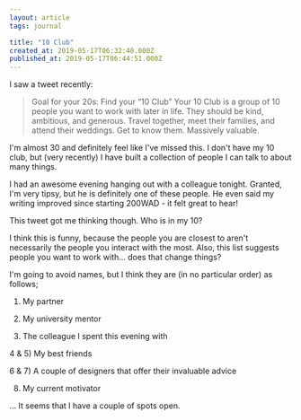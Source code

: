 ```yaml
---
layout: article
tags: journal

title: "10 Club"
created_at: 2019-05-17T06:32:40.000Z
published_at: 2019-05-17T06:44:51.000Z
---
```

I saw a tweet recently:

> Goal for your 20s: Find your “10 Club”
> Your 10 Club is a group of 10 people you want to work with later in life. They should be kind, ambitious, and generous.
> Travel together, meet their families, and attend their weddings. Get to know them.
> Massively valuable.

I'm almost 30 and definitely feel like I've missed this. I don't have my 10 club, but (very recently) I have built a collection of people I can talk to about many things.

I had an awesome evening hanging out with a colleague tonight. Granted, I'm very tipsy, but he is definitely one of these people. He even said my writing improved since starting 200WAD - it felt great to hear!

This tweet got me thinking though. Who is in my 10?

I think this is funny, because the people you are closest to aren't necessarily the people you interact with the most. Also, this list suggests people you want to work with... does that change things?

I'm going to avoid names, but I think they are (in no particular order) as follows;

1) My partner

2) My university mentor

3) The colleague I spent this evening with

4 & 5) My best friends

6 & 7) A couple of designers that offer their invaluable advice

8) My current motivator

... It seems that I have a couple of spots open.
